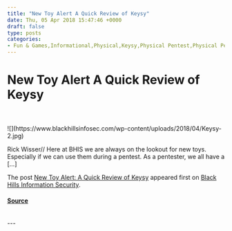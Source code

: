 ```yaml
---
title: "New Toy Alert A Quick Review of Keysy"
date: Thu, 05 Apr 2018 15:47:46 +0000
draft: false
type: posts
categories: 
- Fun & Games,Informational,Physical,Keysy,Physical Pentest,Physical Pentesting,RFID,tools
---
```

# New Toy Alert A Quick Review of Keysy

<br/>

<br/>
![](https://www.blackhillsinfosec.com/wp-content/uploads/2018/04/Keysy-2.jpg)

Rick Wisser// Here at BHIS we are always on the lookout for new toys. Especially if we can use them during a pentest. As a pentester, we all have a \[…\]

The post [New Toy Alert: A Quick Review of Keysy](https://www.blackhillsinfosec.com/new-toy-alert-a-quick-review-of-keysy/) appeared first on [Black Hills Information Security](https://www.blackhillsinfosec.com).

#### [Source](https://www.blackhillsinfosec.com/new-toy-alert-a-quick-review-of-keysy/)

<br/>
---
